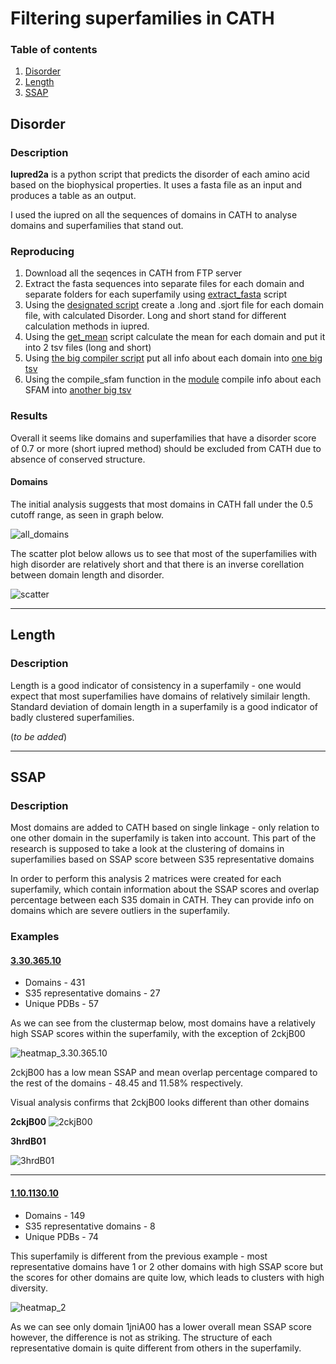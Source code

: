 # Filtering superfamilies in CATH

### Table of contents

1. [Disorder](#disorder)
2. [Length](#length)
3. [SSAP](#ssap)

## Disorder

### Description

**Iupred2a** is a python script that predicts the disorder of each amino acid based on the biophysical properties. It uses a fasta file as an input and produces a table as an output.

I used the iupred on all the sequences of domains in CATH to analyse domains and superfamilies that stand out.

### Reproducing
1. Download all the seqences in CATH from FTP server
2. Extract the fasta sequences into separate files for each domain and separate folders for each superfamily using [extract_fasta]('./scripts/extract_fasta.py') script
3. Using the [designated script](./scripts/perform_full_iupred.sh) create a .long and .sjort file for each domain file, with calculated Disorder. Long and short stand for different calculation methods in iupred.
4. Using the [get_mean](./scripts/get_mean.py) script calculate the mean for each domain and put it into 2 tsv files (long and short)
5. Using [the big compiler script](./scripts/compile_all_data.py) put all info about each domain into [one big tsv]('./compiled.tsv')
6. Using the compile_sfam function in the [module](./CATH_disorder.py) compile info about each SFAM into [another big tsv](./sfam_compiled.tsv)


### Results

Overall it seems like domains and superfamilies that have a disorder score of 0.7 or more (short iupred method) should be excluded from CATH due to absence of conserved structure.

#### Domains

The initial analysis suggests that most domains in CATH fall under the 0.5 cutoff range, as seen in graph below.

![all_domains](./figs/all_domains.png)


The scatter plot below allows us to see that most of the superfamilies with high disorder are relatively short and that there is an inverse corellation between domain length and disorder.

![scatter](./figs/LEN_SHORT_scatter.png)
***
## Length

### Description

Length is a good indicator of consistency in a superfamily - one would expect that most superfamilies have domains of relatively similair length. Standard deviation of domain length in a superfamily is a good indicator of badly clustered superfamilies.

(*to be added*)
***
## SSAP

### Description

Most domains are added to CATH based on single linkage - only relation to one other domain in the superfamily is taken into account. This part of the research is supposed to take a look at the clustering of domains in superfamilies based on SSAP score between S35 representative domains

In order to perform this analysis 2 matrices were created for each superfamily, which contain information about the SSAP scores and overlap percentage between each S35 domain in CATH. They can provide info on domains which are severe outliers in the superfamily.

### Examples

#### [3.30.365.10](http://cathdb.info/version/latest/superfamily/3.30.365.10)

* Domains - 431
* S35 representative domains - 27
* Unique PDBs - 57

As we can see from the clustermap below, most domains have a relatively high SSAP scores within the superfamily, with the exception of 2ckjB00

![heatmap_3.30.365.10](./figs/3.30.365.10_heatmap.png)

2ckjB00 has a low mean SSAP and mean overlap percentage compared to the rest of the domains - 48.45 and 11.58% respectively.


Visual analysis confirms that 2ckjB00 looks different than other domains

**2ckjB00**
![2ckjB00](./figs/2ckjB00.png)

**3hrdB01**

![3hrdB01](./figs/3hrdB01.png)
***
#### [1.10.1130.10](http://cathdb.info/version/latest/superfamily/1.10.1130.10)

* Domains - 149
* S35 representative domains - 8
* Unique PDBs - 74


This superfamily is different from the previous example - most representative domains have 1 or 2 other domains with high SSAP score but the scores for other domains are quite low, which leads to clusters with high diversity.

![heatmap_2](./figs/1.10.1130.10_heatmap.png)

As we can see only domain 1jniA00 has a lower overall mean SSAP score however, the difference is not as striking. The structure of each representative domain is quite different from others in the superfamily.
